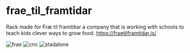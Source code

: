 # frae_til_framtidar
Rack made for Fræ til framtíðar a company that is working with schools to teach kids clever ways to grow food. 
https://fraetilframtidar.is/

![frae](https://fraetilframtidar.is/wp-content/uploads/2020/04/nemendur_kerfi.jpg)
![cnc](https://fraetilframtidar.is/wp-content/uploads/2020/04/kerfi_smidi_fablab.jpg)
![stadalone](https://fraetilframtidar.is/wp-content/uploads/2020/04/IMG_20200204_193725_068.jpg)
